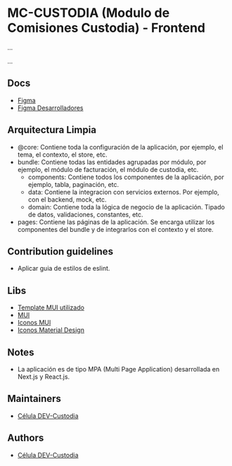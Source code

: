 # MC-CUSTODIA (Modulo de Comisiones Custodia) - Frontend

...

...

## Docs

- [Figma](https://www.figma.com/proto/2K9htGvRlAp0DNhFJewSim/Facturaci%C3%B3n-de-Custodia?type=design&node-id=131-4967&t=Sg21FAaBFesXbbjX-1&scaling=min-zoom&page-id=0%3A1&starting-point-node-id=131%3A4967&mode=design)
- [Figma Desarrolladores]()

## Arquitectura Limpia

- @core: Contiene toda la configuración de la aplicación, por ejemplo, el tema, el contexto, el store, etc.
- bundle: Contiene todas las entidades agrupadas por módulo, por ejemplo, el módulo de facturación, el módulo de custodia, etc.
  - components: Contiene todos los componentes de la aplicación, por ejemplo, tabla, paginación, etc.
  - data: Contiene la integracion con servicios externos. Por ejemplo, con el backend, mock, etc. 
  - domain: Contiene toda la lógica de negocio de la aplicación. Tipado de datos, validaciones, constantes, etc.
- pages: Contiene las páginas de la aplicación. Se encarga utilizar los componentes del bundle y de integrarlos con el contexto y el store.

## Contribution guidelines

- Aplicar guia de estilos de eslint.

## Libs

- [Template MUI utilizado](https://mui.com/store/previews/materio-mui-react-nextjs-admin-template/)
- [MUI](https://mui.com/)
- [Iconos MUI](https://mui.com/material-ui/material-icons)
- [Iconos Material Design](https://materialdesignicons.com/)

## Notes

- La aplicación es de tipo MPA (Multi Page Application) desarrollada en Next.js y React.js.

## Maintainers

- [Célula DEV-Custodia](mailto:)

## Authors

- [Célula DEV-Custodia](mailto:)
